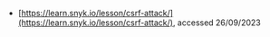 - [https://learn.snyk.io/lesson/csrf-attack/](https://learn.snyk.io/lesson/csrf-attack/), accessed 26/09/2023
